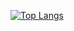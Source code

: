[![Top Langs](https://github-readme-stats.vercel.app/api/top-langs/?username=x0y14&langs_count=8)](https://github.com/anuraghazra/github-readme-stats)


<!--
**x0y14/x0y14** is a ✨ _special_ ✨ repository because its `README.md` (this file) appears on your GitHub profile.

Here are some ideas to get you started:

- 🔭 I’m currently working on ...
- 🌱 I’m currently learning ...
- 👯 I’m looking to collaborate on ...
- 🤔 I’m looking for help with ...
- 💬 Ask me about ...
- 📫 How to reach me: ...
- 😄 Pronouns: ...
- ⚡ Fun fact: ...
-->
